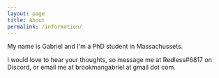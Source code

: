 ```yaml
---
layout: page
title: About
permalink: /information/
---
```


My name is Gabriel and I'm a PhD student in Massachussets.

I would love to hear your thoughts, so message me at Redless#6817 on Discord, or email me at brookmangabriel at gmail dot com.
